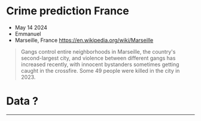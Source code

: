# Crime prediction France

+ May 14 2024
+ Emmanuel
+ Marseille, France https://en.wikipedia.org/wiki/Marseille


> Gangs control entire neighborhoods in Marseille, the country's second-largest city, and violence between different gangs has increased recently, with innocent bystanders sometimes getting caught in the crossfire. Some 49 people were killed in the city in 2023.

# Data ?



---



